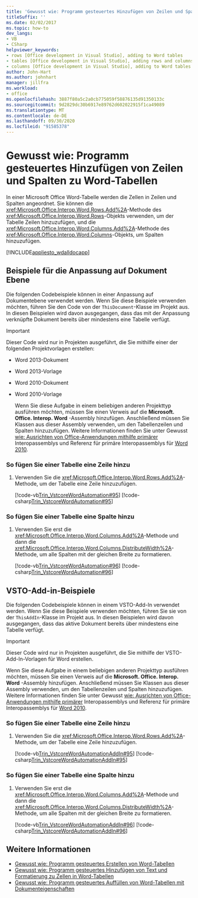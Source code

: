 ```yaml
---
title: 'Gewusst wie: Programm gesteuertes Hinzufügen von Zeilen und Spalten zu Word-Tabellen'
titleSuffix: ''
ms.date: 02/02/2017
ms.topic: how-to
dev_langs:
- VB
- CSharp
helpviewer_keywords:
- rows [Office development in Visual Studio], adding to Word tables
- tables [Office development in Visual Studio], adding rows and columns
- columns [Office development in Visual Studio], adding to Word tables
author: John-Hart
ms.author: johnhart
manager: jillfra
ms.workload:
- office
ms.openlocfilehash: 3887f80a5c2a0cb775059f58876135d91350133c
ms.sourcegitcommit: 9d2829dc30b6917e89762d602022915f1ca49089
ms.translationtype: MT
ms.contentlocale: de-DE
ms.lasthandoff: 09/30/2020
ms.locfileid: "91585378"
---
```

# <a name="how-to-programmatically-add-rows-and-columns-to-word-tables"></a>Gewusst wie: Programm gesteuertes Hinzufügen von Zeilen und Spalten zu Word-Tabellen
  In einer Microsoft Office Word-Tabelle werden die Zellen in Zeilen und Spalten angeordnet. Sie können die <xref:Microsoft.Office.Interop.Word.Rows.Add%2A>-Methode des <xref:Microsoft.Office.Interop.Word.Rows>-Objekts verwenden, um der Tabelle Zeilen hinzuzufügen, und die <xref:Microsoft.Office.Interop.Word.Columns.Add%2A>-Methode des <xref:Microsoft.Office.Interop.Word.Columns>-Objekts, um Spalten hinzuzufügen.

 [!INCLUDE[appliesto_wdalldocapp](includes/appliesto-wdalldocapp-md.md)]

## <a name="document-level-customization-examples"></a>Beispiele für die Anpassung auf Dokument Ebene
 Die folgenden Codebeispiele können in einer Anpassung auf Dokumentebene verwendet werden. Wenn Sie diese Beispiele verwenden möchten, führen Sie den Code von der `ThisDocument`-Klasse im Projekt aus. In diesen Beispielen wird davon ausgegangen, dass das mit der Anpassung verknüpfte Dokument bereits über mindestens eine Tabelle verfügt.

> [!IMPORTANT]
> Dieser Code wird nur in Projekten ausgeführt, die Sie mithilfe einer der folgenden Projektvorlagen erstellen:
>
> - Word 2013-Dokument
> - Word 2013-Vorlage
> - Word 2010-Dokument
> - Word 2010-Vorlage
>
>   Wenn Sie diese Aufgabe in einem beliebigen anderen Projekttyp ausführen möchten, müssen Sie einen Verweis auf die **Microsoft. Office. Interop. Word** -Assembly hinzufügen. Anschließend müssen Sie Klassen aus dieser Assembly verwenden, um den Tabellenzeilen und Spalten hinzuzufügen. Weitere Informationen finden Sie unter Gewusst [wie: Ausrichten von Office-Anwendungen mithilfe primärer](how-to-target-office-applications-through-primary-interop-assemblies.md) Interopassemblys und Referenz für primäre Interopassemblys für [Word 2010](office-primary-interop-assemblies.md).

### <a name="to-add-a-row-to-a-table"></a>So fügen Sie einer Tabelle eine Zeile hinzu

1. Verwenden Sie die <xref:Microsoft.Office.Interop.Word.Rows.Add%2A>-Methode, um der Tabelle eine Zeile hinzuzufügen.

     [!code-vb[Trin_VstcoreWordAutomation#95](codesnippet/VisualBasic/Trin_VstcoreWordAutomationVB/ThisDocument.vb#95)]
     [!code-csharp[Trin_VstcoreWordAutomation#95](codesnippet/CSharp/Trin_VstcoreWordAutomationCS/ThisDocument.cs#95)]

### <a name="to-add-a-column-to-a-table"></a>So fügen Sie einer Tabelle eine Spalte hinzu

1. Verwenden Sie erst die <xref:Microsoft.Office.Interop.Word.Columns.Add%2A>-Methode und dann die <xref:Microsoft.Office.Interop.Word.Columns.DistributeWidth%2A>-Methode, um alle Spalten mit der gleichen Breite zu formatieren.

     [!code-vb[Trin_VstcoreWordAutomation#96](codesnippet/VisualBasic/Trin_VstcoreWordAutomationVB/ThisDocument.vb#96)]
     [!code-csharp[Trin_VstcoreWordAutomation#96](codesnippet/CSharp/Trin_VstcoreWordAutomationCS/ThisDocument.cs#96)]

## <a name="vsto-add-in-examples"></a>VSTO-Add-in-Beispiele
 Die folgenden Codebeispiele können in einem VSTO-Add-In verwendet werden. Wenn Sie diese Beispiele verwenden möchten, führen Sie sie von der `ThisAddIn`-Klasse im Projekt aus. In diesen Beispielen wird davon ausgegangen, dass das aktive Dokument bereits über mindestens eine Tabelle verfügt.

> [!IMPORTANT]
> Dieser Code wird nur in Projekten ausgeführt, die Sie mithilfe der VSTO-Add-In-Vorlagen für Word erstellen.
>
> Wenn Sie diese Aufgabe in einem beliebigen anderen Projekttyp ausführen möchten, müssen Sie einen Verweis auf die **Microsoft. Office. Interop. Word** -Assembly hinzufügen. Anschließend müssen Sie Klassen aus dieser Assembly verwenden, um den Tabellenzeilen und Spalten hinzuzufügen. Weitere Informationen finden Sie unter Gewusst [wie: Ausrichten von Office-Anwendungen mithilfe primärer](how-to-target-office-applications-through-primary-interop-assemblies.md) Interopassemblys und Referenz für primäre Interopassemblys für [Word 2010](office-primary-interop-assemblies.md).

### <a name="to-add-a-row-to-a-table"></a>So fügen Sie einer Tabelle eine Zeile hinzu

1. Verwenden Sie die <xref:Microsoft.Office.Interop.Word.Rows.Add%2A>-Methode, um der Tabelle eine Zeile hinzuzufügen.

     [!code-vb[Trin_VstcoreWordAutomationAddIn#95](codesnippet/VisualBasic/Trin_VstcoreWordAutomationAddIn/ThisAddIn.vb#95)]
     [!code-csharp[Trin_VstcoreWordAutomationAddIn#95](codesnippet/CSharp/Trin_VstcoreWordAutomationAddIn/ThisAddIn.cs#95)]

### <a name="to-add-a-column-to-a-table"></a>So fügen Sie einer Tabelle eine Spalte hinzu

1. Verwenden Sie erst die <xref:Microsoft.Office.Interop.Word.Columns.Add%2A>-Methode und dann die <xref:Microsoft.Office.Interop.Word.Columns.DistributeWidth%2A>-Methode, um alle Spalten mit der gleichen Breite zu formatieren.

     [!code-vb[Trin_VstcoreWordAutomationAddIn#96](codesnippet/VisualBasic/Trin_VstcoreWordAutomationAddIn/ThisAddIn.vb#96)]
     [!code-csharp[Trin_VstcoreWordAutomationAddIn#96](codesnippet/CSharp/Trin_VstcoreWordAutomationAddIn/ThisAddIn.cs#96)]

## <a name="see-also"></a>Weitere Informationen
- [Gewusst wie: Programm gesteuertes Erstellen von Word-Tabellen](how-to-programmatically-create-word-tables.md)
- [Gewusst wie: Programm gesteuertes Hinzufügen von Text und Formatierung zu Zellen in Word-Tabellen](how-to-programmatically-add-text-and-formatting-to-cells-in-word-tables.md)
- [Gewusst wie: Programm gesteuertes Auffüllen von Word-Tabellen mit Dokumenteigenschaften](how-to-programmatically-populate-word-tables-with-document-properties.md)
